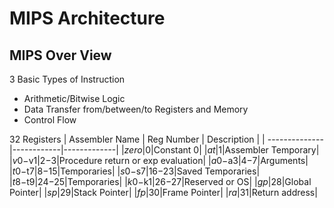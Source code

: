 # MIPS Architecture


## MIPS Over View
3 Basic Types of Instruction
- Arithmetic/Bitwise Logic
- Data Transfer from/between/to Registers and Memory
- Control Flow

32 Registers
| Assembler Name | Reg Number | Description |
| -------------- |------------|-------------|
|$zero|$0|Constant 0|
|$at|$1|Assembler Temporary|
|$v0-$v1|$2-$3|Procedure return or exp evaluation|
|$a0-$a3|$4-$7|Arguments|
|$t0-$t7|$8-$15|Temporaries|
|$s0-$s7|$16-$23|Saved Temporaries|
|$t8-$t9|$24-$25|Temporaries|
|$k0-$k1|$26-$27|Reserved or OS|
|$gp|$28|Global Pointer|
|$sp|$29|Stack Pointer|
|$fp|$30|Frame Pointer|
|$ra|$31|Return address|